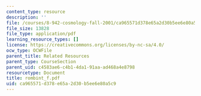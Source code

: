 ```yaml
---
content_type: resource
description: ''
file: /courses/8-942-cosmology-fall-2001/ca965571d378e65a2d30b5ee6e80a5c9_rombint_f.pdf
file_size: 13828
file_type: application/pdf
learning_resource_types: []
license: https://creativecommons.org/licenses/by-nc-sa/4.0/
ocw_type: OCWFile
parent_title: Related Resources
parent_type: CourseSection
parent_uid: c4583ae6-c4b1-4da1-91aa-ad468a4e8798
resourcetype: Document
title: rombint_f.pdf
uid: ca965571-d378-e65a-2d30-b5ee6e80a5c9
---
```

